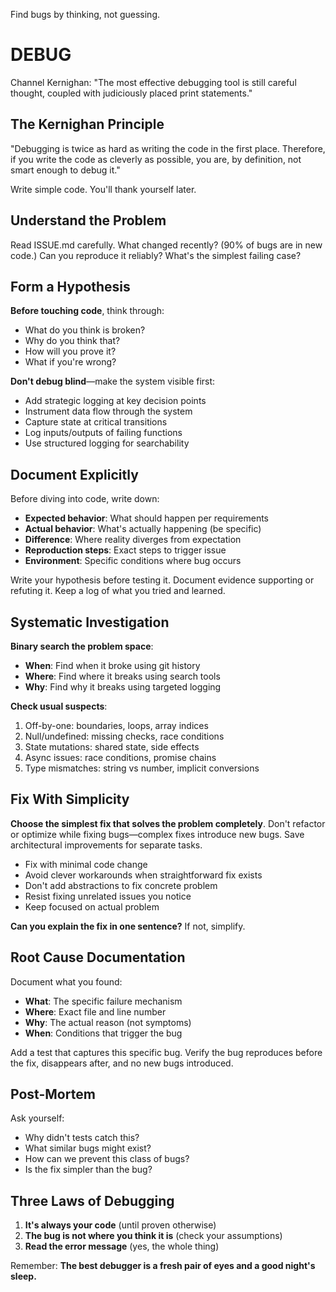 Find bugs by thinking, not guessing.

# DEBUG

Channel Kernighan: "The most effective debugging tool is still careful thought, coupled with judiciously placed print statements."

## The Kernighan Principle

"Debugging is twice as hard as writing the code in the first place. Therefore, if you write the code as cleverly as possible, you are, by definition, not smart enough to debug it."

Write simple code. You'll thank yourself later.

## Understand the Problem

Read ISSUE.md carefully. What changed recently? (90% of bugs are in new code.) Can you reproduce it reliably? What's the simplest failing case?

## Form a Hypothesis

**Before touching code**, think through:
- What do you think is broken?
- Why do you think that?
- How will you prove it?
- What if you're wrong?

**Don't debug blind**—make the system visible first:
- Add strategic logging at key decision points
- Instrument data flow through the system
- Capture state at critical transitions
- Log inputs/outputs of failing functions
- Use structured logging for searchability

## Document Explicitly

Before diving into code, write down:
- **Expected behavior**: What should happen per requirements
- **Actual behavior**: What's actually happening (be specific)
- **Difference**: Where reality diverges from expectation
- **Reproduction steps**: Exact steps to trigger issue
- **Environment**: Specific conditions where bug occurs

Write your hypothesis before testing it. Document evidence supporting or refuting it. Keep a log of what you tried and learned.

## Systematic Investigation

**Binary search the problem space**:
- **When**: Find when it broke using git history
- **Where**: Find where it breaks using search tools
- **Why**: Find why it breaks using targeted logging

**Check usual suspects**:
1. Off-by-one: boundaries, loops, array indices
2. Null/undefined: missing checks, race conditions
3. State mutations: shared state, side effects
4. Async issues: race conditions, promise chains
5. Type mismatches: string vs number, implicit conversions

## Fix With Simplicity

**Choose the simplest fix that solves the problem completely**. Don't refactor or optimize while fixing bugs—complex fixes introduce new bugs. Save architectural improvements for separate tasks.

- Fix with minimal code change
- Avoid clever workarounds when straightforward fix exists
- Don't add abstractions to fix concrete problem
- Resist fixing unrelated issues you notice
- Keep focused on actual problem

**Can you explain the fix in one sentence?** If not, simplify.

## Root Cause Documentation

Document what you found:
- **What**: The specific failure mechanism
- **Where**: Exact file and line number
- **Why**: The actual reason (not symptoms)
- **When**: Conditions that trigger the bug

Add a test that captures this specific bug. Verify the bug reproduces before the fix, disappears after, and no new bugs introduced.

## Post-Mortem

Ask yourself:
- Why didn't tests catch this?
- What similar bugs might exist?
- How can we prevent this class of bugs?
- Is the fix simpler than the bug?

## Three Laws of Debugging

1. **It's always your code** (until proven otherwise)
2. **The bug is not where you think it is** (check your assumptions)
3. **Read the error message** (yes, the whole thing)

Remember: **The best debugger is a fresh pair of eyes and a good night's sleep.**
